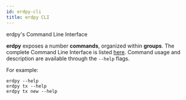 ```yaml
---
id: erdpy-cli
title: erdpy CLI
---
```


erdpy's Command Line Interface

**erdpy** exposes a number **commands**, organized within **groups**. The complete Command Line Interface is listed [here](https://github.com/ElrondNetwork/elrond-sdk/blob/master/erdpy/CLI.md). Command usage and description are available through the `--help` flags. 

For example:



```
erdpy --help
erdpy tx --help
erdpy tx new --help
```